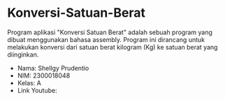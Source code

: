 # Konversi-Satuan-Berat
Program aplikasi "Konversi Satuan Berat" adalah sebuah program yang dibuat menggunakan bahasa assembly. Program ini dirancang untuk melakukan konversi dari satuan berat kilogram (Kg) ke satuan berat yang diinginkan.
* Nama: Shellgy Prudentio
* NIM: 2300018048
* Kelas: A
* Link Youtube:
